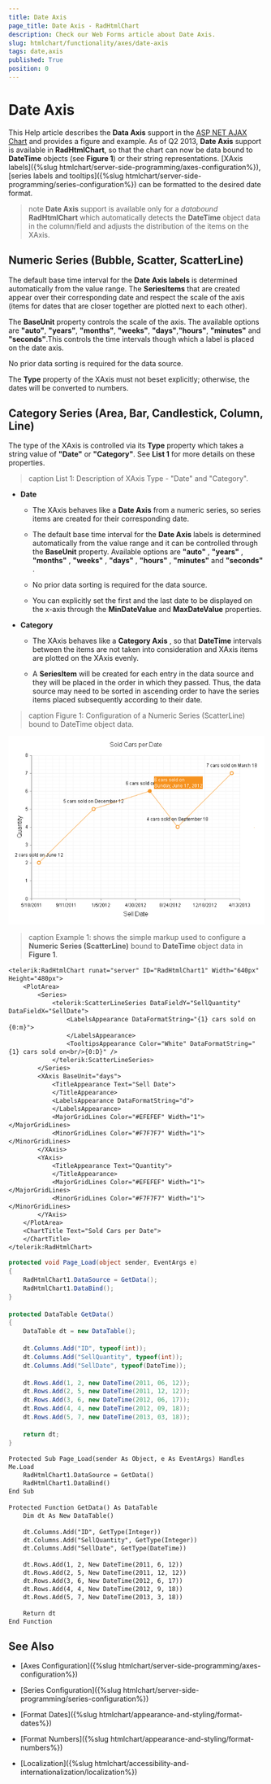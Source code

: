 ```yaml
---
title: Date Axis
page_title: Date Axis - RadHtmlChart
description: Check our Web Forms article about Date Axis.
slug: htmlchart/functionality/axes/date-axis
tags: date,axis
published: True
position: 0
---
```


# Date Axis

This Help article describes the **Data Axis** support in the [ASP NET AJAX Chart](https://www.telerik.com/products/aspnet-ajax/html-chart.aspx) and provides a figure and example. As of Q2 2013, **Date Axis** support is available in **RadHtmlChart**,	so that the chart can now be data bound to **DateTime** objects (see **Figure 1**)	or their string representations.	[XAxis labels]({%slug htmlchart/server-side-programming/axes-configuration%}),	[series labels and tooltips]({%slug htmlchart/server-side-programming/series-configuration%}) can be formatted to the desired date format.

>note **Date Axis** support is available only for a *databound* **RadHtmlChart** which automatically detects the **DateTime** object data in the column/field and adjusts the distribution of the items on the XAxis.


## Numeric Series (Bubble, Scatter, ScatterLine)

The default base time interval for the **Date Axis labels** is determined automatically from the value range. The **SeriesItems** that are created appear over their corresponding date and respect the scale of the axis (items for dates that are closer together are plotted next to each other).

The **BaseUnit** property controls the scale of the axis. The available options are **"auto"**, **"years"**, **"months"**,	**"weeks"**, **"days"**,**"hours"**, **"minutes"** and **"seconds"**.This controls the time intervals though which a label is placed on the date axis.

No prior data sorting is required for the data source.

The **Type** property of the XAxis must not beset explicitly; otherwise, the dates will be converted to numbers.

## Category Series (Area, Bar, Candlestick, Column, Line)

The type of the XAxis is controlled via its **Type** property which takes a string value of **"Date"** or **"Category"**. See **List 1** for more details on these properties.

>caption List 1: Description of XAxis Type - "Date" and "Category".

* **Date** 

	* The XAxis behaves like a **Date Axis** from a numeric series,	so series items are created for their corresponding date.

	* The default base time interval for the **Date Axis** labels is determined automatically from the value range and it can be controlled through	the **BaseUnit** property. Available options are **"auto"** , **"years"** , **"months"** , **"weeks"** , **"days"** , **"hours"** , **"minutes"** and **"seconds"** .

	* No prior data sorting is required for the data source.

	* You can explicitly set the first and the last date to be displayed on the x-axis through the **MinDateValue** and **MaxDateValue** properties.

* **Category**

	* The XAxis behaves like a **Category Axis** , so that **DateTime** intervals between	the items are not taken into consideration and XAxis items are plotted on the XAxis evenly.

	* A **SeriesItem** will be created for each entry in the data source and they will be placed	in the order in which they passed. Thus, the data source may need to be sorted in ascending order	to have the series items placed subsequently according to their date.

>caption Figure 1: Configuration of a Numeric Series (ScatterLine) bound to DateTime object data.

![htmlchart-dateaxis-overview](images/htmlchart-dateaxis-overview.png)

>caption Example 1: shows the simple markup used to configure a **Numeric Series (ScatterLine)** bound to **DateTime** object data in **Figure 1**.

````ASP.NET
<telerik:RadHtmlChart runat="server" ID="RadHtmlChart1" Width="640px" Height="480px">
	<PlotArea>
		<Series>
			<telerik:ScatterLineSeries DataFieldY="SellQuantity" DataFieldX="SellDate">
				<LabelsAppearance DataFormatString="{1} cars sold on {0:m}">
				</LabelsAppearance>
				<TooltipsAppearance Color="White" DataFormatString="{1} cars sold on<br/>{0:D}" />
			</telerik:ScatterLineSeries>
		</Series>
		<XAxis BaseUnit="days">
			<TitleAppearance Text="Sell Date">
			</TitleAppearance>
			<LabelsAppearance DataFormatString="d">
			</LabelsAppearance>
			<MajorGridLines Color="#EFEFEF" Width="1"></MajorGridLines>
			<MinorGridLines Color="#F7F7F7" Width="1"></MinorGridLines>
		</XAxis>
		<YAxis>
			<TitleAppearance Text="Quantity">
			</TitleAppearance>
			<MajorGridLines Color="#EFEFEF" Width="1"></MajorGridLines>
			<MinorGridLines Color="#F7F7F7" Width="1"></MinorGridLines>
		</YAxis>
	</PlotArea>
	<ChartTitle Text="Sold Cars per Date">
	</ChartTitle>
</telerik:RadHtmlChart>
````
````C#
protected void Page_Load(object sender, EventArgs e)
{
	RadHtmlChart1.DataSource = GetData();
	RadHtmlChart1.DataBind();
}

protected DataTable GetData()
{
	DataTable dt = new DataTable();

	dt.Columns.Add("ID", typeof(int));
	dt.Columns.Add("SellQuantity", typeof(int));
	dt.Columns.Add("SellDate", typeof(DateTime));

	dt.Rows.Add(1, 2, new DateTime(2011, 06, 12));
	dt.Rows.Add(2, 5, new DateTime(2011, 12, 12));
	dt.Rows.Add(3, 6, new DateTime(2012, 06, 17));
	dt.Rows.Add(4, 4, new DateTime(2012, 09, 18));
	dt.Rows.Add(5, 7, new DateTime(2013, 03, 18));

	return dt;
}
````
````VB
Protected Sub Page_Load(sender As Object, e As EventArgs) Handles Me.Load
	RadHtmlChart1.DataSource = GetData()
	RadHtmlChart1.DataBind()
End Sub

Protected Function GetData() As DataTable
	Dim dt As New DataTable()

	dt.Columns.Add("ID", GetType(Integer))
	dt.Columns.Add("SellQuantity", GetType(Integer))
	dt.Columns.Add("SellDate", GetType(DateTime))

	dt.Rows.Add(1, 2, New DateTime(2011, 6, 12))
	dt.Rows.Add(2, 5, New DateTime(2011, 12, 12))
	dt.Rows.Add(3, 6, New DateTime(2012, 6, 17))
	dt.Rows.Add(4, 4, New DateTime(2012, 9, 18))
	dt.Rows.Add(5, 7, New DateTime(2013, 3, 18))

	Return dt
End Function
````

## See Also

 * [Axes Configuration]({%slug htmlchart/server-side-programming/axes-configuration%})

 * [Series Configuration]({%slug htmlchart/server-side-programming/series-configuration%})

 * [Format Dates]({%slug htmlchart/appearance-and-styling/format-dates%})

 * [Format Numbers]({%slug htmlchart/appearance-and-styling/format-numbers%})

 * [Localization]({%slug htmlchart/accessibility-and-internationalization/localization%})
